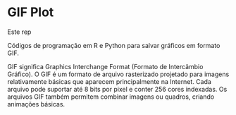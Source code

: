 # GIF Plot

Este rep

Códigos de programação em R e Python para salvar gráficos em formato GIF.

GIF significa Graphics Interchange Format (Formato de Intercâmbio Gráfico). O GIF é um formato de arquivo rasterizado projetado para imagens relativamente básicas que aparecem principalmente na Internet. Cada arquivo pode suportar até 8 bits por pixel e conter 256 cores indexadas. Os arquivos GIF também permitem combinar imagens ou quadros, criando animações básicas.
